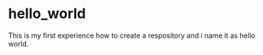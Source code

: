 # hello_world
This is my first experience how to create a respository and i name it as hello world.
